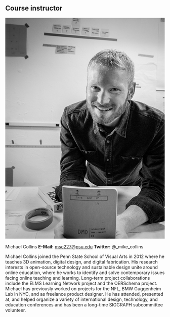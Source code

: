 ## Course instructor

![Michael Collins](/assets/collins-sm-bw@2x.jpg)

Michael Collins
**E-Mail:** msc227@psu.edu
**Twitter:** @\_mike\_collins

Michael Collins joined the Penn State School of Visual Arts in 2012 where he teaches 3D animation, digital design, and digital fabrication. His research interests in open-source technology and sustainable design unite around online education, where he works to identify and solve contemporary issues facing online teaching and learning. Long-term project collaborations include the ELMS Learning Network project and the OERSchema project. Michael has previously worked on projects for the NFL, BMW Guggenheim Lab in NYC, and as freelance product designer. He has attended, presented at, and helped organize a variety of international design, technology, and education conferences and has been a long-time SIGGRAPH subcommittee volunteer.